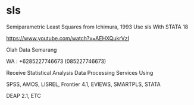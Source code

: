 # sls
Semiparametric Least Squares from Ichimura, 1993 Use sls With STATA 18

https://www.youtube.com/watch?v=AEHXQukrVzI

Olah Data Semarang

WA : +6285227746673 (085227746673)

Receive Statistical Analysis Data Processing Services Using

SPSS, AMOS, LISREL, Frontier 4.1, EVIEWS, SMARTPLS, STATA

DEAP 2.1, ETC
